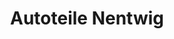 ---
title: "Autoteile Nentwig"
url: /leipzig/autoteile-nentwig-hans-poeche-strasse/
shop: Autoteile
---